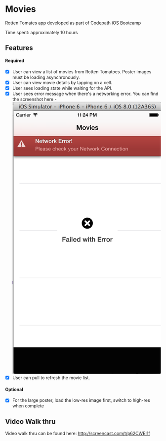 Movies
======
Rotten Tomates app developed as part of Codepath iOS Bootcamp

Time spent: approximately 10 hours

Features
---------
#### Required
- [x] User can view a list of movies from Rotten Tomatoes. Poster images must be loading asynchronously.
- [x] User can view movie details by tapping on a cell.
- [x] User sees loading state while waiting for the API.
- [x] User sees error message when there's a networking error. You can find the screenshot here - ![ScreenShot](/screenshots/Network-Error.png)
- [x] User can pull to refresh the movie list.

#### Optional
- [x] For the large poster, load the low-res image first, switch to high-res when complete 

Video Walk thru
---------------
Video walk thru can be found here: http://screencast.com/t/p62CWEI1f



